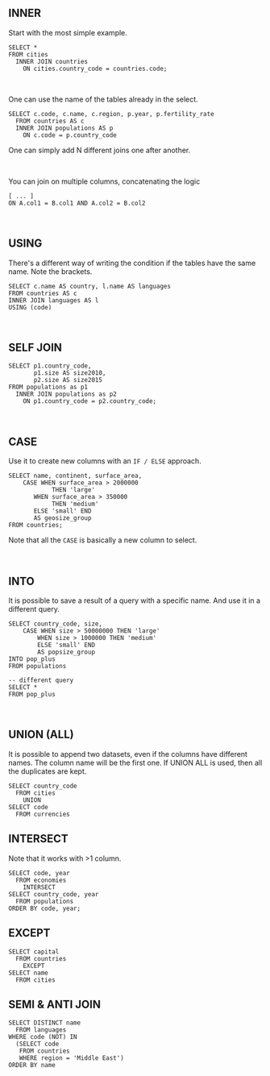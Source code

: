 ## INNER

Start with the most simple example.
```
SELECT *
FROM cities
  INNER JOIN countries
    ON cities.country_code = countries.code;
```

<br>

One can use the name of the tables already in the select.
```
SELECT c.code, c.name, c.region, p.year, p.fertility_rate
  FROM countries AS c
  INNER JOIN populations AS p
    ON c.code = p.country_code
```
One can simply add N different joins one after another.

<br>

You can join on multiple columns, concatenating the logic
```
[ ... ]
ON A.col1 = B.col1 AND A.col2 = B.col2
```

<br>

## USING
There's a different way of writing the condition if the tables have the same name. Note the brackets.
```
SELECT c.name AS country, l.name AS languages
FROM countries AS c
INNER JOIN languages AS l
USING (code)
```

<br>

## SELF JOIN
```
SELECT p1.country_code,
       p1.size AS size2010,
       p2.size AS size2015
FROM populations as p1
  INNER JOIN populations as p2
    ON p1.country_code = p2.country_code;
```

<br>

## CASE
Use it to create new columns with an `IF / ELSE` approach.
```
SELECT name, continent, surface_area,
    CASE WHEN surface_area > 2000000
            THEN 'large'
       WHEN surface_area > 350000
            THEN 'medium'
       ELSE 'small' END
       AS geosize_group
FROM countries;
```
Note that all the `CASE` is basically a new column to select.


<br>

## INTO
It is possible to save a result of a query with a specific name. And use it in a different query.
```
SELECT country_code, size,
    CASE WHEN size > 50000000 THEN 'large'
        WHEN size > 1000000 THEN 'medium'
        ELSE 'small' END
        AS popsize_group
INTO pop_plus
FROM populations

-- different query
SELECT *
FROM pop_plus
```

<br>

## UNION (ALL)
It is possible to append two datasets, even if the columns have different names. The column name will be the first one.
If UNION ALL is used, then all the duplicates are kept.
```
SELECT country_code
  FROM cities
	UNION
SELECT code
  FROM currencies
```

## INTERSECT
Note that it works with >1 column.
```
SELECT code, year
  FROM economies
	INTERSECT
SELECT country_code, year
  FROM populations
ORDER BY code, year;
```

## EXCEPT
```
SELECT capital
  FROM countries
	EXCEPT
SELECT name
  FROM cities
```

## SEMI & ANTI JOIN
```
SELECT DISTINCT name
  FROM languages
WHERE code (NOT) IN
  (SELECT code
   FROM countries
   WHERE region = 'Middle East')
ORDER BY name
```
